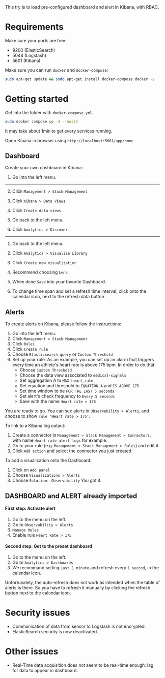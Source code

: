 This try is to load pre-configured dashboard and alert in Kibana, with RBAC.

# Requirements

Make sure your ports are free:
* 9200 (ElasticSearch)
* 5044 (Logstash)
* 5601 (Kibana)

Make sure you can run `docker` and `docker-compose`:
```bash
sudo apt-get update && sudo apt-get install docker-compose docker -y
```

# Getting started

Get into the folder with `docker-compose.yml`.
```bash
sudo docker compose up -d --build
```
It may take about 1min to get every services running.

Open Kibana in browser using `http://localhost:5601/app/home`

## Dashboard

Create your own dashboard in Kibana:

1. Go into the left menu.
---
2. Click `Management > Stack Management`
3. Click `Kibana > Data Views`
4. Click `Create data views`

1. Go back to the left menu.
5. Click `Analytics > Discover`
---
1. Go back to the left menu.
5. Click `Analytics > Visualize Library`
6. Click `Create new visualization`
7. Recommend choosing `Lens`

8. When done `Save` into your favorite Dashboard.
9. To change time span and set a refresh time interval, click onto the calendar icon, next to the refresh data button.

## Alerts

To create alerts on Kibana, please follow the instructions:

1. Go into the left menu.
2. Click `Management > Stack Management`
3. Click `Rules`
4. Click `Create rule`
5. Choose `Elasticsearch query` or `Custom Threshold`
6. Set up your rule. As an example, you can set up an alarm that triggers every time an athlete's heart rate is above 175 bpm. In order to do that:
    - Choose `Custom Threshold`
    - Choose the data view associated to `medical-signals`
    - Set aggregation A to `MAX heart_rate`
    - Set equation and threshold to `EQUATION A` and `IS ABOVE 175`
    - Set time window to be `FOR THE LAST 5 seconds`
    - Set alert's check frequency to `Every 5 seconds`
    - Save with the name `Heart rate > 175`

You are ready to go.
You can see alerts in `Observability > Alerts`, and choose to show `rule 'Heart rate > 175'`.

To link to a Kibana log output:
1. Create a connector in `Management > Stack Management > Connectors`, with name `Heart rate alert logs` for example.
2. Go to your rule (e.g. `Management > Stack Management > Rules`) and edit it.
3. Click `Add action` and select the connector you just created.

To add a visualization onto the Dashboard:
1. Click on `Add panel`
2. Choose `Visualizations > Alerts`
3. Choose `Solution: Observability`
You got it.

## DASHBOARD and ALERT already imported

#### First step: Activate alert

1. Go to the menu on the left.
2. Go to `Observability > Alerts`
3. `Manage Rules`
4. Enable rule `Heart Rate > 175`

#### Second step: Get to the preset dashboard

1. Go to the menu on the left.
2. Go to `Analytics > Dashboards`
3. We recommand setting `Last 1 minute` and refresh every `1 second`, in the calendar icon.

Unfortunately, the auto-refresh does not work as intended when the table of alerts is there.
So you have to refresh it manually by clicking the refresh button next to the calendar icon.

# Security issues

- Communication of data from sensor to Logstash is not encrypted.
- ElasticSearch security is now deactivated.

# Other issues

- Real-Time data acquisition does not seem to be real-time enough: lag for data to appear in dashboard.
